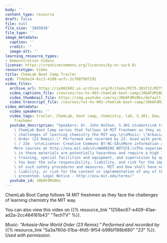```yaml
---
body: ''
content_type: resource
draft: false
file: null
file_size: '1865038'
file_type: ''
image_metadata:
  caption: ''
  credit: ''
  image-alt: ''
learning_resource_types:
- Demonstration Videos
license: https://creativecommons.org/licenses/by-nc-sa/4.0/
resourcetype: Video
title: ChemLab Boot Camp Trailer
uid: 7fde9a24-8cc3-4100-acfc-2cf88f997292
video_files:
  archive_url: https://ia902602.us.archive.org/0/items/MIT5.301F12/MIT5_301F12chemlab_trailer_300k.mp4
  video_captions_file: /courses/res-hs-003-chemlab-boot-camp/J0bAFdMzBbs_captions.webvtt
  video_thumbnail_file: https://img.youtube.com/vi/J0bAFdMzBbs/default.jpg
  video_transcript_file: /courses/res-hs-003-chemlab-boot-camp/J0bAFdMzBbs_transcript.pdf
video_metadata:
  video_speakers: ''
  video_tags: trailer, ChemLab, boot camp, chemistry, lab, 5.301, Dow, laboratory,
    freshmen
  youtube_description: "Speakers: Dr. John Dolhun, 5.301 students\nA trailer for the\
    \ ChemLab Boot Camp series that follows 14 MIT freshmen as they as they face the\
    \ challenges of learning chemistry the MIT way.\n\nMusic: \"Arkasia-New World\
    \ Order (23 Remix).\" Performed and recorded by 23. Used with permission.  \n\n\
    \ / 23e  \n\nLicense: Creative Commons BY-NC-SA\nMore information at http://ocw.mit.edu/terms\n\
    More courses at http://ocw.mit.edu\n\nWARNING NOTICE:\nThe experiments described\
    \ in these materials are potentially hazardous and require a high level of safety\
    \ training, special facilities and equipment, and supervision by appropriate individuals.\
    \ You bear the sole responsibility, liability, and risk for the implementation\
    \ of such safety procedures and measures. MIT and Dow shall have no responsibility,\
    \ liability, or risk for the content or implementation of any of the material\
    \ presented. Legal Notice - http://ocw.mit.edu/terms/"
  youtube_id: J0bAFdMzBbs
---
```

ChemLab Boot Camp follows 14 MIT freshmen as they face the challenges of learning chemistry the MIT way.

You can also view this video on {{% resource_link "1256ec67-e409-41ae-ad2a-2cc464161b43" "TechTV" %}}.

*Music: "Arkasia-New World Order (23 Remix)." Performed and recorded by* {{% resource_link "5a3a760d-51ba-4fd5-9f54-b99bf198b680" "*23*" %}}*. Used with permission.*